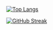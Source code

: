 [![Top Langs](https://github-readme-stats.vercel.app/api/top-langs/?username=condwanaland&hide=html,css,javascript,tex&theme=dark)](https://github.com/anuraghazra/github-readme-stats)

[![GitHub Streak](https://streak-stats.demolab.com/?user=condwanaland&theme=dark)](https://git.io/streak-stats)

<!--
**condwanaland/condwanaland** is a ✨ _special_ ✨ repository because its `README.md` (this file) appears on your GitHub profile.

Here are some ideas to get you started:

- 🔭 I’m currently working on ...
- 🌱 I’m currently learning ...
- 👯 I’m looking to collaborate on ...
- 🤔 I’m looking for help with ...
- 💬 Ask me about ...
- 📫 How to reach me: ...
- 😄 Pronouns: ...
- ⚡ Fun fact: ...
-->
